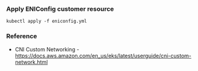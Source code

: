### Apply ENIConfig customer resource

```
kubectl apply -f eniconfig.yml
```

### Reference
- CNI Custom Networking - https://docs.aws.amazon.com/en_us/eks/latest/userguide/cni-custom-network.html

